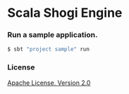 # Scala Shogi Engine

### Run a sample application.

```sh
$ sbt "project sample" run
```

### License
[Apache License, Version 2.0](LICENSE)
